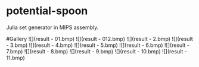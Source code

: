 # potential-spoon
Julia set generator in MIPS assembly.

#Gallery
![](result - 01.bmp)
![](result - 012.bmp)
![](result - 2.bmp)
![](result - 3.bmp)
![](result - 4.bmp)
![](result - 5.bmp)
![](result - 6.bmp)
![](result - 7.bmp)
![](result - 8.bmp)
![](result - 9.bmp)
![](result - 10.bmp)
![](result - 11.bmp)
